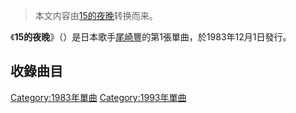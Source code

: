 > 本文内容由[15的夜晚](https://zh.wikipedia.org/wiki/15的夜晚)转换而来。


《**15的夜晚**》（）是日本歌手[尾崎豐](../Page/尾崎豐.md "wikilink")的第1張單曲，於1983年12月1日發行。

## 收錄曲目

[Category:1983年單曲](https://zh.wikipedia.org/wiki/Category:1983年單曲 "wikilink") [Category:1993年單曲](https://zh.wikipedia.org/wiki/Category:1993年單曲 "wikilink")